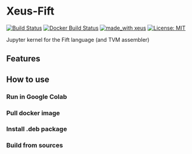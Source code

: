 # Xeus-Fift
[![Build Status](https://travis-ci.org/atomex-me/xeus-fift.svg?branch=master)](https://travis-ci.org/atomex-me/xeus-fift)
[![Docker Build Status](https://img.shields.io/docker/cloud/build/atomex/xeus-fift)](https://hub.docker.com/r/atomex/xeus-fift)
[![made_with xeus](https://github.com/QuantStack/xeus)](https://img.shields.io/badge/made_with-xeus-yellowgreen.svg)
[![License: MIT](https://img.shields.io/badge/License-MIT-yellow.svg)](https://opensource.org/licenses/MIT)

Jupyter kernel for the Fift language (and TVM assembler)

## Features

## How to use

### Run in Google Colab

### Pull docker image

### Install .deb package

### Build from sources
